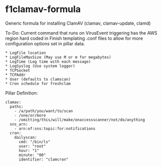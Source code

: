 # f1clamav-formula

Generic formula for installing ClamAV (clamav, clamav-update, clamd)

To-Do:
  Current command that runs on VirusEvent triggering has the AWS region hard coded in
  Finish templating .conf files to allow for more configuration options set in pillar data.
  
    * LogFile location
    * LogFileMaxSize (May use M or m for megabytes)
    * LogTime (Log time with each message)
    * LogSyslog (Use system logger)
    * TCPSocket
    * TCPAddr
    * User (defaults to clamscan)
    * Cron schedule for freshclam


Pillar Definition:

```
clamav:
  paths:
    - /a/path/you/want/to/scan
    - /one/or/more
    - /omitting/this/will/make/onaccessscanner/not/do/anything
  sns_arn:
    - arn:of:sns:topic:for:notifications
  cron:
    dailyscan:
      cmd: "/bin/ls"
      user: "root"
      hour: "1"
      minute: "00"
      identifier: "clamcron"
```

